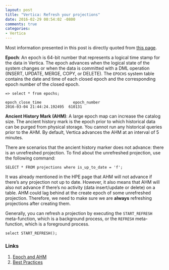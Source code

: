 ```yaml
---
layout: post
title: "Vertica: Refresh your projections"
date: 2016-02-29 00:54:02 -0800
comments: true
categories:
- Vertica
---
```


Most information presented in this post is directly quoted from [this page](https://community.dev.hpe.com/t5/Vertica-Knowledge-Base/Understanding-Vertica-Epochs/ta-p/233749).

**Epoch**: An epoch is 64-bit number that represents a logical time stamp for the data in Vertica.
The epoch advances when the logical state of the system changes or when the data is committed with a DML operation (INSERT, UPDATE, MERGE, COPY, or DELETE). 
The `EPOCHS` system table contains the date and time of each closed epoch and the corresponding epoch number of the closed epoch.

``` plain epochs table
=> select * from epochs;

epoch_close_time	          epoch_number
2016-03-04 21:44:24.192495	610131
```

**Ancient History Mark (AHM)**: A large epoch map can increase the catalog size. 
The ancient history mark is the epoch prior to which historical data can be purged from physical storage. 
You cannot run any historical queries prior to the AHM.
By default, Vertica advances the AHM at an interval of 5 minutes.

There are scenarios that the ancient history marker does not advance: there is an unrefreshed projection. To find about the unrefreshed projection, use the following command:

```
SELECT * FROM projections where is_up_to_date = 'f';
```

It was already mentioned in the HPE page that AHM will not advance if there’s any projection not up to date. 
However, it also means that AHM will also not advance if there’s no activity (data insert/update or delete) on a table.
AHM could lag behind at the create epoch of some unrefreshed projection.
Therefore, we need to make sure we are **always** refreshing projections after creating them.

Generally, you can refresh a projection by executing the `START_REFRESH` meta-function, which is a background process, or the `REFRESH` meta-function, which is a foreground process.

```
select START_REFRESH();
```

### Links

1. [Epoch and AHM](https://community.dev.hpe.com/t5/Vertica-Knowledge-Base/Understanding-Vertica-Epochs/ta-p/233749)
1. [Best Practices](https://community.dev.hpe.com/t5/Vertica-Blog/Best-Practices-for-Refreshing-Large-Projections/ba-p/229505)
